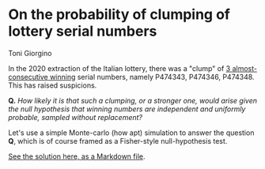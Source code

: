 # On the probability of clumping of lottery serial numbers

Toni Giorgino

In the 2020 extraction of the Italian lottery, there was a 
"clump" of [3 almost-consecutive winning](https://milano.repubblica.it/cronaca/2020/01/07/news/lotteria_italia_ferno_varese_premi_biglietti_numeri_vicini-245177811/) serial numbers,
namely P474343, P474346, P474348.  This has raised suspicions.

**Q.** *How likely it is that such a clumping, or a stronger one, 
would arise given the null hypothesis that winning numbers
are independent and uniformly probable,  sampled without
replacement?*


Let's use a simple Monte-carlo (how apt) simulation to 
answer the question **Q**, which is of course framed as a 
Fisher-style null-hypothesis test. 

[See the solution here, as a Markdown file](https://htmlpreview.github.io/?https://github.com/giorginolab/lottery-clumping/blob/master/ferno.html).
